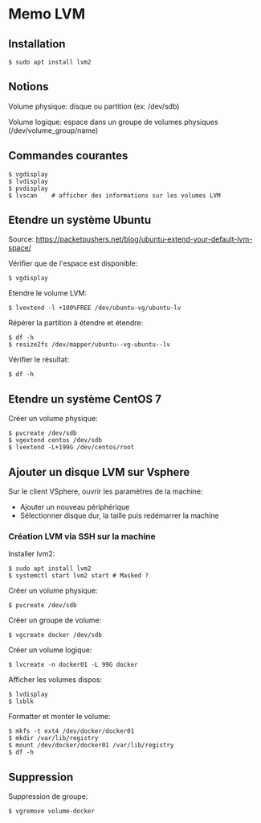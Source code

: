 # Memo LVM 

## Installation

	$ sudo apt install lvm2

## Notions

Volume physique: disque ou partition (ex: /dev/sdb)

Volume logique: espace dans un groupe de volumes physiques (/dev/volume_group/name)


## Commandes courantes

	$ vgdisplay
	$ lvdisplay
	$ pvdisplay
	$ lvscan	# afficher des informations sur les volumes LVM

## Etendre un système Ubuntu

Source: https://packetpushers.net/blog/ubuntu-extend-your-default-lvm-space/

Vérifier que de l'espace est disponible:

    $ vgdisplay

Etendre le volume LVM:

    $ lvextend -l +100%FREE /dev/ubuntu-vg/ubuntu-lv

Répérer la partition à étendre et étendre:

    $ df -h
    $ resize2fs /dev/mapper/ubuntu--vg-ubuntu--lv 

Vérifier le résultat:

    $ df -h

## Etendre un système CentOS 7

Créer un volume physique:

	$ pvcreate /dev/sdb
	$ vgextend centos /dev/sdb
	$ lvextend -L+199G /dev/centos/root


## Ajouter un disque LVM sur Vsphere

Sur le client VSphere, ouvrir les paramètres de la machine:

- Ajouter un nouveau périphérique
- Sélectionner disque dur, la taille puis redémarrer la machine


### Création LVM via SSH sur la machine

Installer lvm2:

	$ sudo apt install lvm2
	$ systemctl start lvm2 start # Masked ?

Créer un volume physique:

	$ pvcreate /dev/sdb

Créer un groupe de volume:

	$ vgcreate docker /dev/sdb

Créer un volume logique:

	$ lvcreate -n docker01 -L 99G docker

Afficher les volumes dispos:

	$ lvdisplay
	$ lsblk

Formatter et monter le volume:

	$ mkfs -t ext4 /dev/docker/docker01
	$ mkdir /var/lib/registry
	$ mount /dev/docker/docker01 /var/lib/registry
	$ df -h


## Suppression

Suppression de groupe:

	$ vgremove volume-docker

